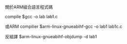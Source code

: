 關於ARM組合語言程式碼

compile
$gcc -o lab lab1.c

或ARM compilier
$arm-linux-gnueabihf-gcc -o lab1 lab1c.c

反組譯
$arm-linux-gnueabihf-objdump -d lab1
